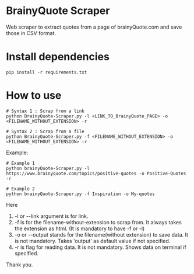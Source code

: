 # BrainyQuote Scraper
Web scraper to extract quotes from a page of brainyQuote.com and save those in CSV format.
# Install dependencies
```
pip install -r requirements.txt
```
# How to use
```
# Syntax 1 : Scrap from a link
python BrainyQuote-Scraper.py -l <LINK_TO_BrainyQuote_PAGE> -o <FILENAME_WITHOUT_EXTENSION> -r

# Syntax 2 : Scrap from a file
python BrainyQuote-Scraper.py -f <FILENAME_WITHOUT_EXTENSION> -o <FILENAME_WITHOUT_EXTENSION> -r
```
Example:
```
# Example 1
python brainyQuote-Scraper.py -l https://www.brainyquote.com/topics/positive-quotes -o Positive-Quotes -r

# Example 2
python brainyQuote-Scraper.py -f Inspiration -o My-quotes
```
Here
1. -l or --link argument is for link.
2. -f is for the filename-without-extension to scrap from. It always takes the extension as html. (It is mandatory to have -f or -l)
3. -o or --output stands for the filename(without extension) to save data. It is not mandatory. Takes 'output' as default value if not specified.
4. -r is flag for reading data. It is not mandatory. Shows data on terminal if specified.

Thank you.